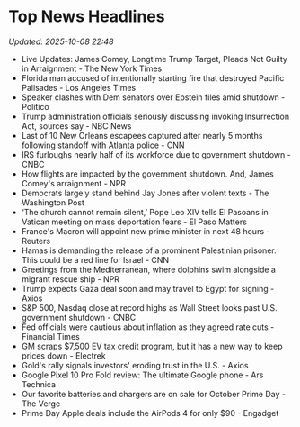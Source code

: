 # Top News Headlines

_Updated: 2025-10-08 22:48_

- Live Updates: James Comey, Longtime Trump Target, Pleads Not Guilty in Arraignment - The New York Times
- Florida man accused of intentionally starting fire that destroyed Pacific Palisades - Los Angeles Times
- Speaker clashes with Dem senators over Epstein files amid shutdown - Politico
- Trump administration officials seriously discussing invoking Insurrection Act, sources say - NBC News
- Last of 10 New Orleans escapees captured after nearly 5 months following standoff with Atlanta police - CNN
- IRS furloughs nearly half of its workforce due to government shutdown - CNBC
- How flights are impacted by the government shutdown. And, James Comey's arraignment - NPR
- Democrats largely stand behind Jay Jones after violent texts - The Washington Post
- ‘The church cannot remain silent,’ Pope Leo XIV tells El Pasoans in Vatican meeting on mass deportation fears - El Paso Matters
- France's Macron will appoint new prime minister in next 48 hours - Reuters
- Hamas is demanding the release of a prominent Palestinian prisoner. This could be a red line for Israel - CNN
- Greetings from the Mediterranean, where dolphins swim alongside a migrant rescue ship - NPR
- Trump expects Gaza deal soon and may travel to Egypt for signing - Axios
- S&P 500, Nasdaq close at record highs as Wall Street looks past U.S. government shutdown - CNBC
- Fed officials were cautious about inflation as they agreed rate cuts - Financial Times
- GM scraps $7,500 EV tax credit program, but it has a new way to keep prices down - Electrek
- Gold's rally signals investors' eroding trust in the U.S. - Axios
- Google Pixel 10 Pro Fold review: The ultimate Google phone - Ars Technica
- Our favorite batteries and chargers are on sale for October Prime Day - The Verge
- Prime Day Apple deals include the AirPods 4 for only $90 - Engadget